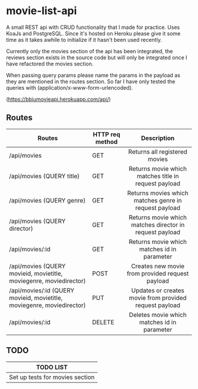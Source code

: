 # movie-list-api
A small REST api with CRUD functionality that I made for practice. Uses KoaJs and PostgreSQL.
Since it's hosted on Heroku please give it some time as it takes awhile to initialize if it hasn't been used recently.

Currently only the movies section of the api has been integrated, the reviews section exists in the source code but will only be integrated once I have refactored the movies section.

When passing query params please name the params in the payload as they are mentioned in the routes section. So far I have only tested the queries with (application/x-www-form-urlencoded).

(https://bbiumovieapi.herokuapp.com/api/)

## Routes

| Routes      | HTTP req method      | Description   |
| ------------- | ------------- |:-------------:|
| /api/movies | GET | Returns all registered movies |
| /api/movies (QUERY title) | GET | Returns movie which matches title in request payload |
| /api/movies (QUERY genre) | GET | Returns movies which matches genre in request payload |
| /api/movies (QUERY director) | GET | Returns movie which matches director in request payload |
| /api/movies/:id | GET | Returns movie which matches id in parameter |
| /api/movies (QUERY movieid, movietitle, moviegenre, moviedirector)  | POST | Creates new movie from provided request payload |
| /api/movies/:id (QUERY movieid, movietitle, moviegenre, moviedirector)  | PUT | Updates or creates movie from provided request payload |
| /api/movies/:id | DELETE | Deletes movie which matches id in parameter |

## TODO

| TODO LIST|
| ---------- |
| Set up tests for movies section      |